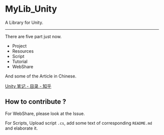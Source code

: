# MyLib_Unity

 A Library for Unity.

___

There are five part just now.

- Project
- Resources
- Script
- Tutorial
- WebShare

And some of the Article in Chinese.

[Unity 笔记 - 目录 - 知乎](https://zhuanlan.zhihu.com/p/75911713)

## How to contribute ?

For WebShare, please look at the Issue.

For Scripts, Upload script `.cs`, add some text of corresponding `README.md` and elaborate it.
